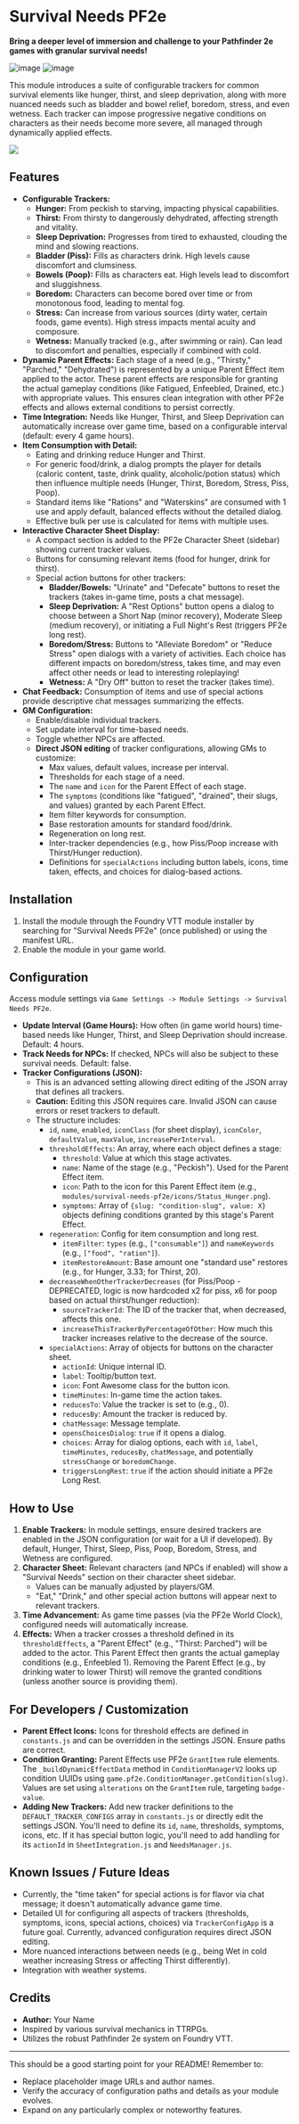 # Survival Needs PF2e

**Bring a deeper level of immersion and challenge to your Pathfinder 2e games with granular survival needs!**

![image](https://github.com/user-attachments/assets/f49085ef-3901-4630-a40b-899423f0b554) ![image](https://github.com/user-attachments/assets/514904c4-ad37-49af-bb93-0f5c4e1769de)


This module introduces a suite of configurable trackers for common survival elements like hunger, thirst, and sleep deprivation, along with more nuanced needs such as bladder and bowel relief, boredom, stress, and even wetness. Each tracker can impose progressive negative conditions on characters as their needs become more severe, all managed through dynamically applied effects.

![](https://your-image-url-here.com/module-banner.png) <!-- Optional: Replace with a cool banner image -->

## Features

*   **Configurable Trackers:**
    *   **Hunger:** From peckish to starving, impacting physical capabilities.
    *   **Thirst:** From thirsty to dangerously dehydrated, affecting strength and vitality.
    *   **Sleep Deprivation:** Progresses from tired to exhausted, clouding the mind and slowing reactions.
    *   **Bladder (Piss):** Fills as characters drink. High levels cause discomfort and clumsiness.
    *   **Bowels (Poop):** Fills as characters eat. High levels lead to discomfort and sluggishness.
    *   **Boredom:** Characters can become bored over time or from monotonous food, leading to mental fog.
    *   **Stress:** Can increase from various sources (dirty water, certain foods, game events). High stress impacts mental acuity and composure.
    *   **Wetness:** Manually tracked (e.g., after swimming or rain). Can lead to discomfort and penalties, especially if combined with cold.
*   **Dynamic Parent Effects:** Each stage of a need (e.g., "Thirsty," "Parched," "Dehydrated") is represented by a unique Parent Effect item applied to the actor. These parent effects are responsible for granting the actual gameplay conditions (like Fatigued, Enfeebled, Drained, etc.) with appropriate values. This ensures clean integration with other PF2e effects and allows external conditions to persist correctly.
*   **Time Integration:** Needs like Hunger, Thirst, and Sleep Deprivation can automatically increase over game time, based on a configurable interval (default: every 4 game hours).
*   **Item Consumption with Detail:**
    *   Eating and drinking reduce Hunger and Thirst.
    *   For generic food/drink, a dialog prompts the player for details (caloric content, taste, drink quality, alcoholic/potion status) which then influence multiple needs (Hunger, Thirst, Boredom, Stress, Piss, Poop).
    *   Standard items like "Rations" and "Waterskins" are consumed with 1 use and apply default, balanced effects without the detailed dialog.
    *   Effective bulk per use is calculated for items with multiple uses.
*   **Interactive Character Sheet Display:**
    *   A compact section is added to the PF2e Character Sheet (sidebar) showing current tracker values.
    *   Buttons for consuming relevant items (food for hunger, drink for thirst).
    *   Special action buttons for other trackers:
        *   **Bladder/Bowels:** "Urinate" and "Defecate" buttons to reset the trackers (takes in-game time, posts a chat message).
        *   **Sleep Deprivation:** A "Rest Options" button opens a dialog to choose between a Short Nap (minor recovery), Moderate Sleep (medium recovery), or initiating a Full Night's Rest (triggers PF2e long rest).
        *   **Boredom/Stress:** Buttons to "Alleviate Boredom" or "Reduce Stress" open dialogs with a variety of activities. Each choice has different impacts on boredom/stress, takes time, and may even affect other needs or lead to interesting roleplaying!
        *   **Wetness:** A "Dry Off" button to reset the tracker (takes time).
*   **Chat Feedback:** Consumption of items and use of special actions provide descriptive chat messages summarizing the effects.
*   **GM Configuration:**
    *   Enable/disable individual trackers.
    *   Set update interval for time-based needs.
    *   Toggle whether NPCs are affected.
    *   **Direct JSON editing** of tracker configurations, allowing GMs to customize:
        *   Max values, default values, increase per interval.
        *   Thresholds for each stage of a need.
        *   The `name` and `icon` for the Parent Effect of each stage.
        *   The `symptoms` (conditions like "fatigued", "drained", their slugs, and values) granted by each Parent Effect.
        *   Item filter keywords for consumption.
        *   Base restoration amounts for standard food/drink.
        *   Regeneration on long rest.
        *   Inter-tracker dependencies (e.g., how Piss/Poop increase with Thirst/Hunger reduction).
        *   Definitions for `specialActions` including button labels, icons, time taken, effects, and choices for dialog-based actions.

## Installation

1.  Install the module through the Foundry VTT module installer by searching for "Survival Needs PF2e" (once published) or using the manifest URL.
2.  Enable the module in your game world.

## Configuration

Access module settings via `Game Settings -> Module Settings -> Survival Needs PF2e`.

*   **Update Interval (Game Hours):** How often (in game world hours) time-based needs like Hunger, Thirst, and Sleep Deprivation should increase. Default: 4 hours.
*   **Track Needs for NPCs:** If checked, NPCs will also be subject to these survival needs. Default: false.
*   **Tracker Configurations (JSON):**
    *   This is an advanced setting allowing direct editing of the JSON array that defines all trackers.
    *   **Caution:** Editing this JSON requires care. Invalid JSON can cause errors or reset trackers to default.
    *   The structure includes:
        *   `id`, `name`, `enabled`, `iconClass` (for sheet display), `iconColor`, `defaultValue`, `maxValue`, `increasePerInterval`.
        *   `thresholdEffects`: An array, where each object defines a stage:
            *   `threshold`: Value at which this stage activates.
            *   `name`: Name of the stage (e.g., "Peckish"). Used for the Parent Effect item.
            *   `icon`: Path to the icon for this Parent Effect item (e.g., `modules/survival-needs-pf2e/icons/Status_Hunger.png`).
            *   `symptoms`: Array of `{slug: "condition-slug", value: X}` objects defining conditions granted by this stage's Parent Effect.
        *   `regeneration`: Config for item consumption and long rest.
            *   `itemFilter`: `types` (e.g., `["consumable"]`) and `nameKeywords` (e.g., `["food", "ration"]`).
            *   `itemRestoreAmount`: Base amount one "standard use" restores (e.g., for Hunger, 3.33; for Thirst, 20).
        *   `decreaseWhenOtherTrackerDecreases` (for Piss/Poop - DEPRECATED, logic is now hardcoded x2 for piss, x6 for poop based on actual thirst/hunger reduction):
            *   `sourceTrackerId`: The ID of the tracker that, when decreased, affects this one.
            *   `increaseThisTrackerByPercentageOfOther`: How much this tracker increases relative to the decrease of the source.
        *   `specialActions`: Array of objects for buttons on the character sheet.
            *   `actionId`: Unique internal ID.
            *   `label`: Tooltip/button text.
            *   `icon`: Font Awesome class for the button icon.
            *   `timeMinutes`: In-game time the action takes.
            *   `reducesTo`: Value the tracker is set to (e.g., 0).
            *   `reducesBy`: Amount the tracker is reduced by.
            *   `chatMessage`: Message template.
            *   `opensChoicesDialog`: `true` if it opens a dialog.
            *   `choices`: Array for dialog options, each with `id`, `label`, `timeMinutes`, `reducesBy`, `chatMessage`, and potentially `stressChange` or `boredomChange`.
            *   `triggersLongRest`: `true` if the action should initiate a PF2e Long Rest.

## How to Use

1.  **Enable Trackers:** In module settings, ensure desired trackers are enabled in the JSON configuration (or wait for a UI if developed). By default, Hunger, Thirst, Sleep, Piss, Poop, Boredom, Stress, and Wetness are configured.
2.  **Character Sheet:** Relevant characters (and NPCs if enabled) will show a "Survival Needs" section on their character sheet sidebar.
    *   Values can be manually adjusted by players/GM.
    *   "Eat," "Drink," and other special action buttons will appear next to relevant trackers.
3.  **Time Advancement:** As game time passes (via the PF2e World Clock), configured needs will automatically increase.
4.  **Effects:** When a tracker crosses a threshold defined in its `thresholdEffects`, a "Parent Effect" (e.g., "Thirst: Parched") will be added to the actor. This Parent Effect then grants the actual gameplay conditions (e.g., Enfeebled 1). Removing the Parent Effect (e.g., by drinking water to lower Thirst) will remove the granted conditions (unless another source is providing them).

## For Developers / Customization

*   **Parent Effect Icons:** Icons for threshold effects are defined in `constants.js` and can be overridden in the settings JSON. Ensure paths are correct.
*   **Condition Granting:** Parent Effects use PF2e `GrantItem` rule elements. The `_buildDynamicEffectData` method in `ConditionManagerV2` looks up condition UUIDs using `game.pf2e.ConditionManager.getCondition(slug)`. Values are set using `alterations` on the `GrantItem` rule, targeting `badge-value`.
*   **Adding New Trackers:** Add new tracker definitions to the `DEFAULT_TRACKER_CONFIGS` array in `constants.js` or directly edit the settings JSON. You'll need to define its `id`, `name`, thresholds, symptoms, icons, etc. If it has special button logic, you'll need to add handling for its `actionId` in `SheetIntegration.js` and `NeedsManager.js`.

## Known Issues / Future Ideas

*   Currently, the "time taken" for special actions is for flavor via chat message; it doesn't automatically advance game time.
*   Detailed UI for configuring all aspects of trackers (thresholds, symptoms, icons, special actions, choices) via `TrackerConfigApp` is a future goal. Currently, advanced configuration requires direct JSON editing.
*   More nuanced interactions between needs (e.g., being Wet in cold weather increasing Stress or affecting Thirst differently).
*   Integration with weather systems.

## Credits

*   **Author:** Your Name
*   Inspired by various survival mechanics in TTRPGs.
*   Utilizes the robust Pathfinder 2e system on Foundry VTT.

---

This should be a good starting point for your README! Remember to:
*   Replace placeholder image URLs and author names.
*   Verify the accuracy of configuration paths and details as your module evolves.
*   Expand on any particularly complex or noteworthy features.
